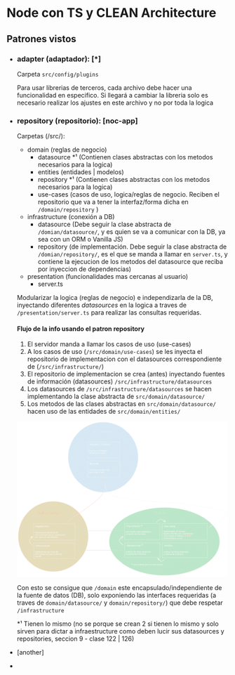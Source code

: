 # Node con TS y CLEAN Architecture

## Patrones vistos
- ### adapter (adaptador):    [*]
  Carpeta `src/config/plugins`

  Para usar librerias de terceros, cada archivo debe hacer una funcionalidad en especifico.
  Si llegará a cambiar la libreria solo es necesario realizar los ajustes en este archivo y no por toda la logica
  

- ### repository (repositorio):  [noc-app]
  Carpetas (/src/):
    - domain (reglas de negocio)
      - datasource *¹  (Contienen clases abstractas con los metodos necesarios para la logica)
      - entities (entidades | modelos)
      - repository *¹  (Contienen clases abstractas con los metodos necesarios para la logica)
      - use-cases (casos de uso, logica/reglas de negocio. Reciben el repositorio que va a tener la interfaz/forma dicha en `/domain/repository` ) 
    - infrastructure (conexión a DB)
      - datasource (Debe seguir la  clase abstracta de `/domian/datasource/`, y es quien se va a comunicar con la DB, ya sea con un ORM o Vanilla JS)
      - repository (de implementación. Debe seguir la clase abstracta de `/domian/repository/`, es el que se manda a llamar en `server.ts`, y contiene la ejecucion de los metodos del datasource que reciba por inyeccion de dependencias)
    - presentation (funcionalidades mas cercanas al usuario)
      - server.ts
  
  Modularizar la logica (reglas de negocio) e independizarla de la DB, inyectando diferentes *datasources* en la logica a traves de `/presentation/server.ts` para realizar las consultas requeridas.

  #### Flujo de la info usando el patron repository
  1. El servidor manda a llamar los casos de uso (use-cases)
  2. A los casos de uso (`/src/domain/use-cases`) se les inyecta el repositorio de implementacion con el datasources correspondiente de (`/src/infrastructure/`)
  3. El repositorio de implementacion se crea (antes) inyectando fuentes de información (datasources) `/src/infrastructure/datasources`
  4. Los datasources de `/src/infrastructure/datasources` se hacen implementando la clase abstracta de `src/domain/datasource/`
  5. Los metodos de las clases abstractas en `src/domain/datasource/` hacen uso de las entidades de `src/domain/entities/`
  
  ![patron-repository-diagrama](./doc/images/patron-repository-diagrama.svg)
  
  Con esto se consigue que `/domain` este encapsulado/independiente de la fuente de datos (DB), solo exponiendo las interfaces requeridas (a traves de `domain/datasource/` y `domain/repository/`) que debe respetar `/infrastructure` 

  *¹ Tienen lo mismo (no se porque se crean 2 si tienen lo mismo y solo sirven para dictar a infraestructure como deben lucir sus datasources y repositories, seccion 9 - clase 122 | 126)


-  [another]
-  